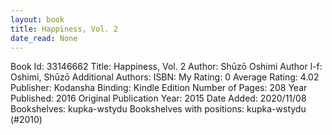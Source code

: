 ```yaml
---
layout: book
title: Happiness, Vol. 2
date_read: None
---
```


Book Id: 33146662
Title: Happiness, Vol. 2
Author: Shūzō Oshimi
Author l-f: Oshimi, Shūzō
Additional Authors: 
ISBN: 
My Rating: 0
Average Rating: 4.02
Publisher: Kodansha
Binding: Kindle Edition
Number of Pages: 208
Year Published: 2016
Original Publication Year: 2015
Date Added: 2020/11/08
Bookshelves: kupka-wstydu
Bookshelves with positions: kupka-wstydu (#2010)

